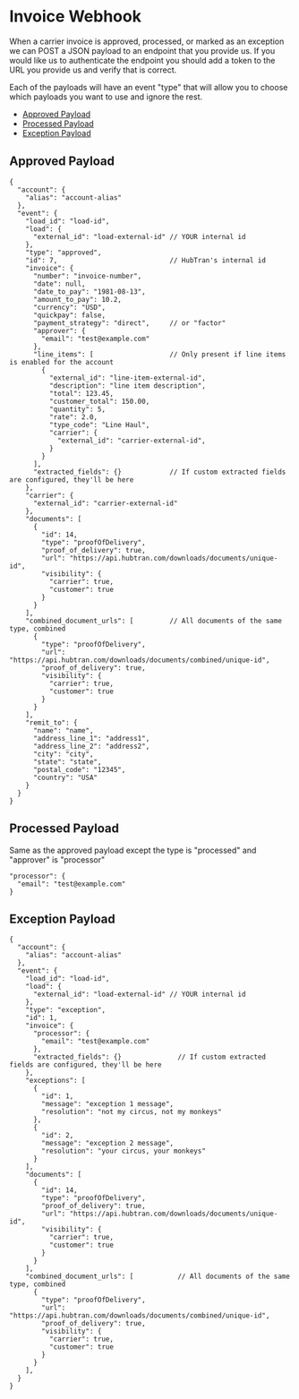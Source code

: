 # Invoice Webhook

When a carrier invoice is approved, processed, or marked as an exception
we can POST a JSON payload to an endpoint that you provide us. If you
would like us to authenticate the endpoint you should add a token to the
URL you provide us and verify that is correct.

Each of the payloads will have an event "type" that will allow you to
choose which payloads you want to use and ignore the rest.

* [Approved Payload](#approved-payload)
* [Processed Payload](#processed-payload)
* [Exception Payload](#exception-payload)

## Approved Payload

```
{
  "account": {
    "alias": "account-alias"
  },
  "event": {
    "load_id": "load-id",
    "load": {
      "external_id": "load-external-id" // YOUR internal id
    },
    "type": "approved",
    "id": 7,                            // HubTran's internal id
    "invoice": {
      "number": "invoice-number",
      "date": null,
      "date_to_pay": "1981-08-13",
      "amount_to_pay": 10.2,
      "currency": "USD",
      "quickpay": false,
      "payment_strategy": "direct",     // or "factor"
      "approver": {
        "email": "test@example.com"
      },
      "line_items": [                   // Only present if line items is enabled for the account
        {
          "external_id": "line-item-external-id",
          "description": "line item description",
          "total": 123.45,
          "customer_total": 150.00,
          "quantity": 5,
          "rate": 2.0,
          "type_code": "Line Haul",
          "carrier": {
            "external_id": "carrier-external-id",
          }
        }
      ],
      "extracted_fields": {}            // If custom extracted fields are configured, they'll be here
    },
    "carrier": {
      "external_id": "carrier-external-id"
    },
    "documents": [
      {
        "id": 14,
        "type": "proofOfDelivery",
        "proof_of_delivery": true,
        "url": "https://api.hubtran.com/downloads/documents/unique-id",
        "visibility": {
          "carrier": true,
          "customer": true
        }
      }
    ],
    "combined_document_urls": [         // All documents of the same type, combined
      {
        "type": "proofOfDelivery",
        "url": "https://api.hubtran.com/downloads/documents/combined/unique-id",
        "proof_of_delivery": true,
        "visibility": {
          "carrier": true,
          "customer": true
        }
      }
    ],
    "remit_to": {
      "name": "name",
      "address_line_1": "address1",
      "address_line_2": "address2",
      "city": "city",
      "state": "state",
      "postal_code": "12345",
      "country": "USA"
    }
  }
}
```

## Processed Payload

Same as the approved payload except the type is "processed" and
"approver" is "processor"

```
"processor": {
  "email": "test@example.com"
}
```

## Exception Payload

```
{
  "account": {
    "alias": "account-alias"
  },
  "event": {
    "load_id": "load-id",
    "load": {
      "external_id": "load-external-id" // YOUR internal id
    },
    "type": "exception",
    "id": 1,
    "invoice": {
      "processor": {
        "email": "test@example.com"
      },
      "extracted_fields": {}              // If custom extracted fields are configured, they'll be here
    },
    "exceptions": [
      {
        "id": 1,
        "message": "exception 1 message",
        "resolution": "not my circus, not my monkeys"
      },
      {
        "id": 2,
        "message": "exception 2 message",
        "resolution": "your circus, your monkeys"
      }
    ],
    "documents": [
      {
        "id": 14,
        "type": "proofOfDelivery",
        "proof_of_delivery": true,
        "url": "https://api.hubtran.com/downloads/documents/unique-id",
        "visibility": {
          "carrier": true,
          "customer": true
        }
      }
    ],
    "combined_document_urls": [           // All documents of the same type, combined
      {
        "type": "proofOfDelivery",
        "url": "https://api.hubtran.com/downloads/documents/combined/unique-id",
        "proof_of_delivery": true,
        "visibility": {
          "carrier": true,
          "customer": true
        }
      }
    ],
  }
}
```
